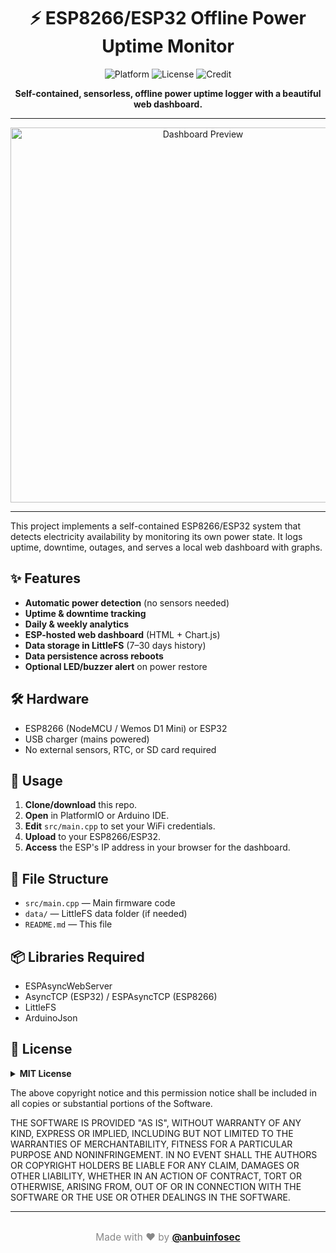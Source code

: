 
<div align="center">
	<h1>⚡ ESP8266/ESP32 Offline Power Uptime Monitor</h1>
	<p>
		<img src="https://img.shields.io/badge/platform-ESP8266%20%7C%20ESP32-blue?style=flat-square" alt="Platform">
		<img src="https://img.shields.io/badge/license-MIT-green?style=flat-square" alt="License">
		<img src="https://img.shields.io/badge/made%20with-%E2%9D%A4%EF%B8%8F%20by%20anbuinfosec-ff69b4?style=flat-square" alt="Credit">
	</p>
	<p><b>Self-contained, sensorless, offline power uptime logger with a beautiful web dashboard.</b></p>
</div>

---

<p align="center">
	<img src="https://raw.githubusercontent.com/anbuinfosec/espPowerManagement/main/.github/dashboard-preview.png" alt="Dashboard Preview" width="600"/>
</p>

---

This project implements a self-contained ESP8266/ESP32 system that detects electricity availability by monitoring its own power state. It logs uptime, downtime, outages, and serves a local web dashboard with graphs.


## ✨ Features

- **Automatic power detection** (no sensors needed)
- **Uptime & downtime tracking**
- **Daily & weekly analytics**
- **ESP-hosted web dashboard** (HTML + Chart.js)
- **Data storage in LittleFS** (7–30 days history)
- **Data persistence across reboots**
- **Optional LED/buzzer alert** on power restore


## 🛠️ Hardware

- ESP8266 (NodeMCU / Wemos D1 Mini) or ESP32
- USB charger (mains powered)
- No external sensors, RTC, or SD card required


## 🚀 Usage

1. **Clone/download** this repo.
2. **Open** in PlatformIO or Arduino IDE.
3. **Edit** `src/main.cpp` to set your WiFi credentials.
4. **Upload** to your ESP8266/ESP32.
5. **Access** the ESP's IP address in your browser for the dashboard.


## 📁 File Structure

- `src/main.cpp` — Main firmware code
- `data/` — LittleFS data folder (if needed)
- `README.md` — This file


## 📦 Libraries Required

- ESPAsyncWebServer
- AsyncTCP (ESP32) / ESPAsyncTCP (ESP8266)
- LittleFS
- ArduinoJson


## 📝 License

<details>
<summary><strong>MIT License</strong></summary>

Copyright (c) 2025 anbuinfosec

Permission is hereby granted, free of charge, to any person obtaining a copy
of this software and associated documentation files (the "Software"), to deal
in the Software without restriction, including without limitation the rights
to use, copy, modify, merge, publish, distribute, sublicense, and/or sell
copies of the Software, and to permit persons to whom the Software is
furnished to do so, subject to the following conditions:

The above copyright notice and this permission notice shall be included in all
copies or substantial portions of the Software.

THE SOFTWARE IS PROVIDED "AS IS", WITHOUT WARRANTY OF ANY KIND, EXPRESS OR
IMPLIED, INCLUDING BUT NOT LIMITED TO THE WARRANTIES OF MERCHANTABILITY,
FITNESS FOR A PARTICULAR PURPOSE AND NONINFRINGEMENT. IN NO EVENT SHALL THE
AUTHORS OR COPYRIGHT HOLDERS BE LIABLE FOR ANY CLAIM, DAMAGES OR OTHER
LIABILITY, WHETHER IN AN ACTION OF CONTRACT, TORT OR OTHERWISE, ARISING FROM,
OUT OF OR IN CONNECTION WITH THE SOFTWARE OR THE USE OR OTHER DEALINGS IN THE
SOFTWARE.

</details>

The above copyright notice and this permission notice shall be included in all
copies or substantial portions of the Software.

THE SOFTWARE IS PROVIDED "AS IS", WITHOUT WARRANTY OF ANY KIND, EXPRESS OR
IMPLIED, INCLUDING BUT NOT LIMITED TO THE WARRANTIES OF MERCHANTABILITY,
FITNESS FOR A PARTICULAR PURPOSE AND NONINFRINGEMENT. IN NO EVENT SHALL THE
AUTHORS OR COPYRIGHT HOLDERS BE LIABLE FOR ANY CLAIM, DAMAGES OR OTHER
LIABILITY, WHETHER IN AN ACTION OF CONTRACT, TORT OR OTHERWISE, ARISING FROM,
OUT OF OR IN CONNECTION WITH THE SOFTWARE OR THE USE OR OTHER DEALINGS IN THE
SOFTWARE.


---

<div align="center" style="color:#888; font-size:1.1em; margin-top:2em;">
Made with ❤️ by <a href="https://github.com/anbuinfosec" target="_blank"><b>@anbuinfosec</b></a>
</div>

